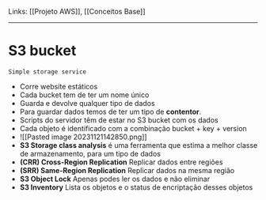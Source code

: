 Links: [[Projeto AWS]], [[Conceitos Base]]
___

# S3 bucket
	Simple storage service
- Corre website estáticos 
- Cada bucket tem de ter um nome único
- Guarda e devolve qualquer tipo de dados 
- Para guardar dados temos de ter um tipo de **contentor**.
- Scripts do servidor têm de estar no S3 bucket com os dados
- Cada objeto é identificado com a combinação bucket + key + version
- ![[Pasted image 20231121142850.png]]
- **S3 Storage class analysis** é uma ferramenta que estima a melhor classe de armazenamento, para um tipo de dados
- **(CRR) Cross-Region Replication** Replicar dados entre regiões
- **(SRR) Same-Region Replication** Replicar dados na mesma região
- **S3 Object Lock** Apenas podes ler os dados e não eliminar
- **S3 Inventory** Lista os objetos e o status de encriptação desses objetos
